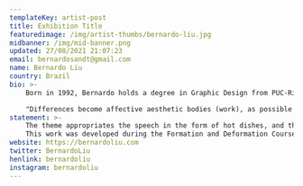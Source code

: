 ```yaml
---
templateKey: artist-post
title: Exhibition Title
featuredimage: /img/artist-thumbs/bernardo-liu.jpg
midbanner: /img/mid-banner.png
updated: 27/08/2021 21:07:23
email: bernardosandt@gmail.com
name: Bernardo Liu
country: Brazil
bio: >-
    Born in 1992, Bernardo holds a degree in Graphic Design from PUC-Rio, an urban artist and tattoo artist. He began his research in plastic arts in 2018. A descendant of Orientals and a resident of Rio de Janeiro, his job consists of searching intersections between these worlds. Intersections that time is subtle, time is explicit. There are few moments when we perceive them as coexisting in the same space and time. Possible places of collision, whether symbols, feelings, or habits - what is established and what is to come. The result is works that start from these perceptions of ancestry that blend with layers of realities that cross the artist.

    "Differences become affective aesthetic bodies (work), as possible ways of distributing love and understanding." - Edmilson Nunes*
statement: >-
    The theme appropriates the speech in the form of hot dishes, and the hardened cement is what we harvest, what is served to us and what's left for us, but not what we see. False promises and tricked people, soothed by the sarcastic phrase “Made with Love”.
    This work was developed during the Formation and Deformation Course, at EAV-Parque Lage. Where we worked during the school term, above questions about transport, food and their crossings.
website: https://bernardoliu.com
twitter: BernardoLiu
henlink: bernardoliu
instagram: bernardoliu
---
```

